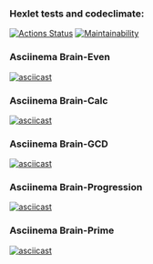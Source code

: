 ### Hexlet tests and codeclimate:
[![Actions Status](https://github.com/SaXaReD/frontend-project-44/actions/workflows/hexlet-check.yml/badge.svg)](https://github.com/SaXaReD/frontend-project-44/actions) [![Maintainability](https://api.codeclimate.com/v1/badges/49d646c45ae621657601/maintainability)](https://codeclimate.com/github/SaXaReD/frontend-project-44/maintainability)
### Asciinema Brain-Even
[![asciicast](https://asciinema.org/a/SK2jTNsYmC03OhFbjnBOBB3h5.svg)](https://asciinema.org/a/SK2jTNsYmC03OhFbjnBOBB3h5)
### Asciinema Brain-Calc
[![asciicast](https://asciinema.org/a/IdWZ0vWVZ2Jrl7l19j8Mb7HrR.svg)](https://asciinema.org/a/IdWZ0vWVZ2Jrl7l19j8Mb7HrR)
### Asciinema Brain-GCD
[![asciicast](https://asciinema.org/a/otOYj18QNZeJlw2lmDTtRYFsh.svg)](https://asciinema.org/a/otOYj18QNZeJlw2lmDTtRYFsh)
### Asciinema Brain-Progression
[![asciicast](https://asciinema.org/a/Vb7muFDecFDVbaPwbwZvW0KiJ.svg)](https://asciinema.org/a/Vb7muFDecFDVbaPwbwZvW0KiJ)
### Asciinema Brain-Prime
[![asciicast](https://asciinema.org/a/452sgJiXqq1SLgtHrazsVZTDB.svg)](https://asciinema.org/a/452sgJiXqq1SLgtHrazsVZTDB)